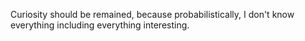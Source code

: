 Curiosity should be remained, because probabilistically, I don't know everything including everything interesting.
